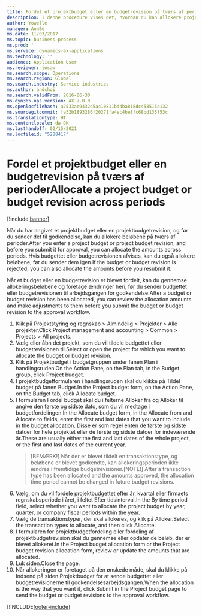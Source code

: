 ```yaml
---
title: Fordel et projektbudget eller en budgetrevision på tværs af perioder
description: I denne procedure vises det, hvordan du kan allokere projektbudgetbeløb på tværs af perioder.
author: Yowelle
manager: AnnBe
ms.date: 11/03/2017
ms.topic: business-process
ms.prod: ''
ms.service: dynamics-ax-applications
ms.technology: ''
audience: Application User
ms.reviewer: josaw
ms.search.scope: Operations
ms.search.region: Global
ms.search.industry: Service industries
ms.author: andchoi
ms.search.validFrom: 2016-06-30
ms.dyn365.ops.version: AX 7.0.0
ms.openlocfilehash: a2533ae9432d5a410811b44ba818dc458515a132
ms.sourcegitcommit: fa32b1893286f20271fa4ec4be8fc68bd135f53c
ms.translationtype: HT
ms.contentlocale: da-DK
ms.lasthandoff: 02/15/2021
ms.locfileid: "5288417"
---
```

# <a name="allocate-a-project-budget-or-budget-revision-across-periods"></a><span data-ttu-id="3b16b-103">Fordel et projektbudget eller en budgetrevision på tværs af perioder</span><span class="sxs-lookup"><span data-stu-id="3b16b-103">Allocate a project budget or budget revision across periods</span></span>

[!include [banner](../../includes/banner.md)]

<span data-ttu-id="3b16b-104">Når du har angivet et projektbudget eller en projektbudgetrevision, og før du sender det til godkendelse, kan du allokere beløbene på tværs af perioder.</span><span class="sxs-lookup"><span data-stu-id="3b16b-104">After you enter a project budget or project budget revision, and before you submit it for approval, you can allocate the amounts across periods.</span></span> <span data-ttu-id="3b16b-105">Hvis budgettet eller budgetrevisionen afvises, kan du også allokere beløbene, før du sender dem igen.</span><span class="sxs-lookup"><span data-stu-id="3b16b-105">If the budget or budget revision is rejected, you can also allocate the amounts before you resubmit it.</span></span> 

<span data-ttu-id="3b16b-106">Når et budget eller en budgetrevision er blevet fordelt, kan du gennemse allokeringsbeløbene og foretage ændringer heri, før du sender budgettet eller budgetrevisionen til arbejdsgangen for godkendelse.</span><span class="sxs-lookup"><span data-stu-id="3b16b-106">After a budget or budget revision has been allocated, you can review the allocation amounts and make adjustments to them before you submit the budget or budget revision to the approval workflow.</span></span> 

1. <span data-ttu-id="3b16b-107">Klik på Projektstyring og regnskab > Almindelig > Projekter > Alle projekter.</span><span class="sxs-lookup"><span data-stu-id="3b16b-107">Click Project management and accounting > Common > Projects > All projects.</span></span> 
2. <span data-ttu-id="3b16b-108">Vælg eller åbn det projekt, som du vil tildele budgettet eller budgetrevisionen til.</span><span class="sxs-lookup"><span data-stu-id="3b16b-108">Select or open the project for which you want to allocate the budget or budget revision.</span></span> 
3. <span data-ttu-id="3b16b-109">Klik på Projektbudget i budgetgruppen under fanen Plan i handlingsruden.</span><span class="sxs-lookup"><span data-stu-id="3b16b-109">On the Action Pane, on the Plan tab, in the Budget group, click Project budget.</span></span> 
4. <span data-ttu-id="3b16b-110">I projektbudgetformularen i handlingsruden skal du klikke på Tildel budget på fanen Budget.</span><span class="sxs-lookup"><span data-stu-id="3b16b-110">In the Project budget form, on the Action Pane, on the Budget tab, click Allocate budget.</span></span> 
5. <span data-ttu-id="3b16b-111">I formularen Fordel budget skal du i felterne Alloker fra og Alloker til angive den første og sidste dato, som du vil medtage i budgetfordelingen.</span><span class="sxs-lookup"><span data-stu-id="3b16b-111">In the Allocate budget form, in the Allocate from and Allocate to fields, enter the first and last dates that you want to include in the budget allocation.</span></span> <span data-ttu-id="3b16b-112">Disse er som regel enten de første og sidste datoer for hele projektet eller de første og sidste datoer for indeværende år.</span><span class="sxs-lookup"><span data-stu-id="3b16b-112">These are usually either the first and last dates of the whole project, or the first and last dates of the current year.</span></span>  
   > <span data-ttu-id="3b16b-113">[BEMÆRK!] Når der er blevet tildelt en transaktionstype, og beløbene er blevet godkendte, kan allokeringsperioden ikke ændres i fremtidige budgetrevisioner.</span><span class="sxs-lookup"><span data-stu-id="3b16b-113">[NOTE!] After a transaction type has been allocated and the amounts approved, the allocation time period cannot be changed in future budget revisions.</span></span> 
6. <span data-ttu-id="3b16b-114">Vælg, om du vil fordele projektbudgettet efter år, kvartal eller firmaets regnskabsperiode i året, i feltet Efter tidsinterval.</span><span class="sxs-lookup"><span data-stu-id="3b16b-114">In the By time period field, select whether you want to allocate the project budget by year, quarter, or company fiscal periods within the year.</span></span>
7. <span data-ttu-id="3b16b-115">Vælg de transaktionstyper, der skal allokeres, og klik på Alloker.</span><span class="sxs-lookup"><span data-stu-id="3b16b-115">Select the transaction types to allocate, and then click Allocate.</span></span> 
8. <span data-ttu-id="3b16b-116">I formularen for projektbudgetfordeling eller fordeling af projektbudgetrevision skal du gennemse eller opdater de beløb, der er blevet allokeret.</span><span class="sxs-lookup"><span data-stu-id="3b16b-116">In the Project budget allocation form or the Project budget revision allocation form, review or update the amounts that are allocated.</span></span> 
9. <span data-ttu-id="3b16b-117">Luk siden.</span><span class="sxs-lookup"><span data-stu-id="3b16b-117">Close the page.</span></span>
10. <span data-ttu-id="3b16b-118">Når allokeringen er foretaget på den ønskede måde, skal du klikke på Indsend på siden Projektbudget for at sende budgettet eller budgetrevisionerne til godkendelsesarbejdsgangen.</span><span class="sxs-lookup"><span data-stu-id="3b16b-118">When the allocation is the way that you want it, click Submit in the Project budget page to send the budget or budget revisions to the approval workflow.</span></span>  




[!INCLUDE[footer-include](../../includes/footer-banner.md)]